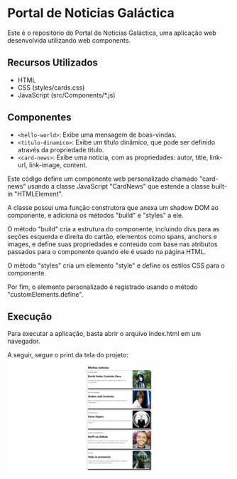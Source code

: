 # Portal de Noticias Galáctica
Este é o repositório do Portal de Noticias Galáctica, uma aplicação web desenvolvida utilizando web components.

## Recursos Utilizados
* HTML
* CSS (styles/cards.css)
* JavaScript (src/Components/*.js)

## Componentes
* `<hello-world>`: Exibe uma mensagem de boas-vindas.
* `<titulo-dinamico>`: Exibe um título dinâmico, que pode ser definido através da propriedade titulo.
* `<card-news>`: Exibe uma notícia, com as propriedades: autor, title, link-url, link-image, content.

Este código define um componente web personalizado chamado "card-news" usando a classe JavaScript "CardNews" que estende a classe built-in "HTMLElement".

A classe possui uma função construtora que anexa um shadow DOM ao componente, e adiciona os métodos "build" e "styles" a ele.

O método "build" cria a estrutura do componente, incluindo divs para as seções esquerda e direita do cartão, elementos como spans, anchors e images, e define suas propriedades e conteúdo com base nas atributos passados para o componente quando ele é usado na página HTML.

O método "styles" cria um elemento "style" e define os estilos CSS para o componente.

Por fim, o elemento personalizado é registrado usando o método "customElements.define".

## Execução

Para executar a aplicação, basta abrir o arquivo index.html em um navegador.

A seguir, segue o print da tela do projeto:

![Alt text](./assets/cards.jpg "Tela Cards")
